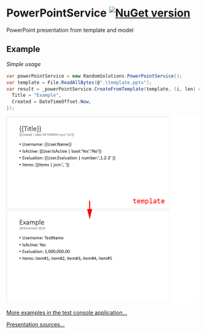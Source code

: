 # PowerPointService [![NuGet version](https://badge.fury.io/nu/RandomSolutions.PowerPointService.svg)](http://badge.fury.io/nu/RandomSolutions.PowerPointService)
PowerPoint presentation from template and model

## Example

*Simple usage*
```C#
var powerPointService = new RandomSolutions.PowerPointService();
var template = File.ReadAllBytes(@".\template.pptx");
var result = _powerPointService.CreateFromTemplate(template, (i, len) => new {
  Title = "Example",
  Created = DateTimeOffset.Now,
});
```

![](/Test/Images/example01.png)


[More examples in the test console application...](Test/CoreConsoleApp/Program.cs)

[Presentation sources...](Test/Presentations/)
